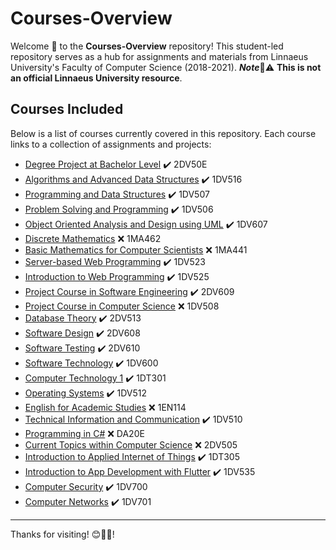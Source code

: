 # Courses-Overview

Welcome 👋 to the **Courses-Overview** repository! This student-led repository serves as a hub for assignments and materials from Linnaeus University's Faculty of Computer Science (2018-2021). ***Note***🚨:warning: **This is not an official Linnaeus University resource**.

## Courses Included

Below is a list of courses currently covered in this repository. Each course links to a collection of assignments and projects:

- [Degree Project at Bachelor Level](https://www.diva-portal.org/smash/record.jsf?dswid=3786&pid=diva2%3A1599824&c=1&searchType=SIMPLE&language=en&query=rashed+qazizada&af=%5B%5D&aq=%5B%5B%5D%5D&aq2=%5B%5B%5D%5D&aqe=%5B%5D&noOfRows=50&sortOrder=author_sort_asc&sortOrder2=title_sort_asc&onlyFullText=false&sf=all) :heavy_check_mark: 2DV50E
- [Algorithms and Advanced Data Structures](https://github.com/LinnaeusUniversity/1DV516) :heavy_check_mark: 1DV516
- [Programming and Data Structures](https://github.com/LinnaeusUniversity/1DV507) :heavy_check_mark: 1DV507
- [Problem Solving and Programming](https://github.com/LinnaeusUniversity/1DV506) :heavy_check_mark: 1DV506
- [Object Oriented Analysis and Design using UML](https://github.com/LinnaeusUniversity/1DV607) :heavy_check_mark: 1DV607
- [Discrete Mathematics](https://github.com/LinnaeusUniversity/1MA462) :x: 1MA462
- [Basic Mathematics for Computer Scientists](https://github.com/LinnaeusUniversity/1MA441) :x: 1MA441
- [Server-based Web Programming](https://github.com/LinnaeusUniversity/1DV523) :heavy_check_mark: 1DV523
- [Introduction to Web Programming](https://github.com/LinnaeusUniversity/1DV525) :heavy_check_mark: 1DV525
- [Project Course in Software Engineering](https://github.com/LinnaeusUniversity/2DV609) :heavy_check_mark: 2DV609
- [Project Course in Computer Science](https://github.com/LinnaeusUniversity/1DV508) :x: 1DV508
- [Database Theory](https://github.com/LinnaeusUniversity/2DV513) :heavy_check_mark: 2DV513
- [Software Design](https://github.com/LinnaeusUniversity/2DV608) :heavy_check_mark: 2DV608
- [Software Testing](https://github.com/LinnaeusUniversity/2DV610) :heavy_check_mark: 2DV610
- [Software Technology](https://github.com/LinnaeusUniversity/1DV600) :heavy_check_mark: 1DV600
- [Computer Technology 1](https://github.com/LinnaeusUniversity/1DT301) :heavy_check_mark: 1DT301
- [Operating Systems](https://github.com/LinnaeusUniversity/1DV512) :heavy_check_mark: 1DV512
- [English for Academic Studies](https://github.com/LinnaeusUniversity/1EN114) :x: 1EN114
- [Technical Information and Communication](https://github.com/LinnaeusUniversity/1DV510) :heavy_check_mark: 1DV510
- [Programming in C#](https://github.com/LinnaeusUniversity/DA20E) :x: DA20E
- [Current Topics within Computer Science](https://github.com/LinnaeusUniversity/2DV505) :x: 2DV505
- [Introduction to Applied Internet of Things](https://github.com/LinnaeusUniversity/1DT305_Pico_W_DHT11_WeatherStation) :heavy_check_mark: 1DT305
- [Introduction to App Development with Flutter](https://github.com/LinnaeusUniversity/1DV535-Flutter) :heavy_check_mark: 1DV535
- [Computer Security](https://github.com/LinnaeusUniversity/1DV700) :heavy_check_mark: 1DV700
- [Computer Networks](https://github.com/LinnaeusUniversity/1DV701) :heavy_check_mark: 1DV701
<!-- - [Language and Logic](https://github.com/LinnaeusUniversity/1DV517) :x: 1DV517 -->
<!-- - [Software Architectures](https://github.com/LinnaeusUniversity/2DV604) :x: 2DV604 -->

---

Thanks for visiting! 😊🧭✨!
